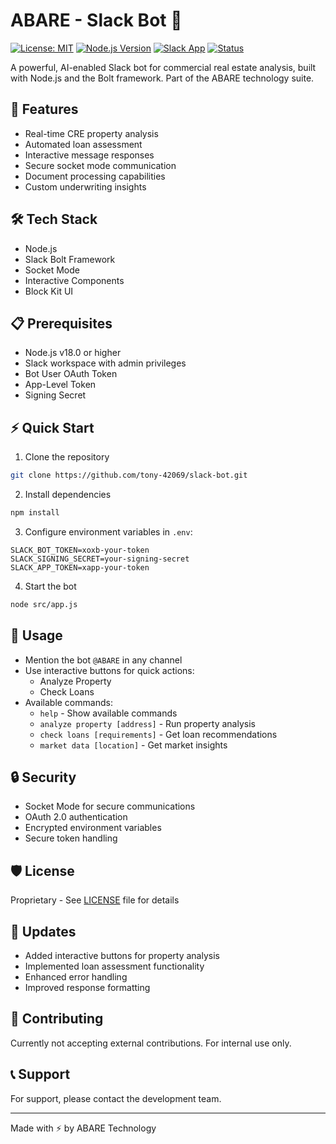 ﻿# ABARE - Slack Bot 🤖

[![License: MIT](https://img.shields.io/badge/License-Proprietary-blue.svg)](LICENSE)
[![Node.js Version](https://img.shields.io/badge/node-v18.0%2B-brightgreen)](https://nodejs.org)
[![Slack App](https://img.shields.io/badge/Slack-App-4A154B?logo=slack)](https://api.slack.com/apps)
[![Status](https://img.shields.io/badge/Status-Active-success)]()

A powerful, AI-enabled Slack bot for commercial real estate analysis, built with Node.js and the Bolt framework. Part of the ABARE technology suite.

## 🚀 Features
- Real-time CRE property analysis
- Automated loan assessment
- Interactive message responses
- Secure socket mode communication
- Document processing capabilities
- Custom underwriting insights

## 🛠️ Tech Stack
- Node.js
- Slack Bolt Framework
- Socket Mode
- Interactive Components
- Block Kit UI

## 📋 Prerequisites
- Node.js v18.0 or higher
- Slack workspace with admin privileges
- Bot User OAuth Token
- App-Level Token
- Signing Secret

## ⚡ Quick Start
1. Clone the repository
```bash
git clone https://github.com/tony-42069/slack-bot.git
```

2. Install dependencies
```bash
npm install
```

3. Configure environment variables in `.env`:
```env
SLACK_BOT_TOKEN=xoxb-your-token
SLACK_SIGNING_SECRET=your-signing-secret
SLACK_APP_TOKEN=xapp-your-token
```

4. Start the bot
```bash
node src/app.js
```

## 🤝 Usage
- Mention the bot `@ABARE` in any channel
- Use interactive buttons for quick actions:
  - Analyze Property
  - Check Loans
- Available commands:
  - `help` - Show available commands
  - `analyze property [address]` - Run property analysis
  - `check loans [requirements]` - Get loan recommendations
  - `market data [location]` - Get market insights

## 🔒 Security
- Socket Mode for secure communications
- OAuth 2.0 authentication
- Encrypted environment variables
- Secure token handling

## 🛡️ License
Proprietary - See [LICENSE](LICENSE) file for details

## 🔄 Updates
- Added interactive buttons for property analysis
- Implemented loan assessment functionality
- Enhanced error handling
- Improved response formatting

## 🤝 Contributing
Currently not accepting external contributions. For internal use only.

## 📞 Support
For support, please contact the development team.

---
Made with ⚡ by ABARE Technology